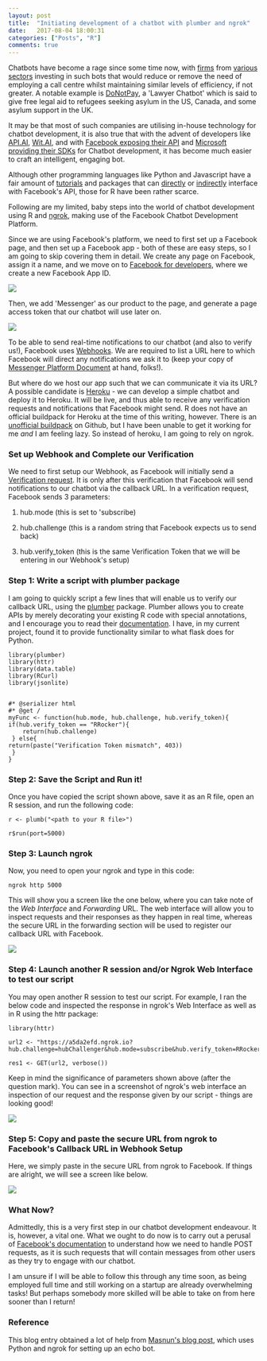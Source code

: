 ```yaml
---
layout: post
title:  "Initiating development of a chatbot with plumber and ngrok"
date:   2017-08-04 18:00:31
categories: ["Posts", "R"]
comments: true
---
```


Chatbots have become a rage since some time now, with [firms](https://shopbot.ebay.com/) from [various](https://www.messenger.com/t/cnn/) [sectors](https://viewfinder.expedia.com/features/introducing-expedia-bot-facebook-messenger/) investing in such bots that would reduce or remove the need of employing a call centre whilst maintaining similar levels of efficiency, if not greater. A notable example is [DoNotPay](https://donotpay-search-master.herokuapp.com/), a 'Lawyer Chatbot' which is said to give free legal aid to refugees seeking asylum in the US, Canada, and some asylum support in the UK.  


It may be that most of such companies are utilising in-house technology for chatbot development, it is also true that with the advent of developers like [API.AI](www.api.ai), [Wit.AI](www.wit.ai), and with [Facebook exposing their API](https://developers.facebook.com/docs/messenger-platform) and [Microsoft providing their SDKs](https://dev.botframework.com/) for Chatbot development, it has become much easier to craft an intelligent, engaging bot.  


Although other programming languages like Python and Javascript have a fair amount of [tutorials](https://chatbotsmagazine.com/building-a-facebook-messenger-bot-using-nodejs-heroku-api-ai-8b53c1102531) and packages that can [directly](https://github.com/conbus/fbmq) or [indirectly](http://flask.pocoo.org/) interface with Facebook's API, those for R have been rather scarce.  


Following are my limited, baby steps into the world of chatbot development using R and [ngrok](https://ngrok.com/), making use of the Facebook Chatbot Development Platform.  


Since we are using Facebook's platform, we need to first set up a Facebook page, and then set up a Facebook app - both of these are easy steps, so I am going to skip covering them in detail. We create any page on Facebook, assign it a name, and we move on to [Facebook for developers](https://developers.facebook.com), where we create a new Facebook App ID.  

<a href="{{ site.baseurl }}/assets/img/app_setup_page1.PNG" target="_blank"><img src="{{ site.baseurl }}/assets/img/app_setup_page1.PNG"></a> 


Then, we add 'Messenger' as our product to the page, and generate a page access token that our chatbot will use later on.  

<a href="{{ site.baseurl }}/assets/img/app_setup_page2.PNG" target="_blank"><img src="{{ site.baseurl }}/assets/img/app_setup_page2.PNG"></a> 


To be able to send real-time notifications to our chatbot (and also to verify us!), Facebook uses [Webhooks](https://developers.facebook.com/docs/graph-api/webhooks). We are required to list a URL here to which Facebook will direct any notifications we ask it to (keep your copy of [Messenger Platform Document](https://developers.facebook.com/docs/messenger-platform) at hand, folks!).


But where do we host our app such that we can communicate it via its URL?  
A possible candidate is [Heroku](https://www.heroku.com/) - we can develop a simple chatbot and deploy it to Heroku. It will be live, and thus able to receive any verification requests and notifications that Facebook might send. R does not have an official buildpack for Heroku at the time of this writing, however. There is an [unofficial buildpack](https://github.com/virtualstaticvoid/heroku-buildpack-r) on Github, but I have been unable to get it working for me *and* I am feeling lazy. So instead of heroku, I am going to rely on ngrok.  


### Set up Webhook and Complete our Verification


We need to first setup our Webhook, as Facebook will initially send a [Verification request](https://developers.facebook.com/docs/graph-api/webhooks#verification). It is only after this verification that Facebook will send notifications to our chatbot via the callback URL. In a verification request, Facebook sends 3 parameters:  


1. hub.mode (this is set to 'subscribe) 
     
2. hub.challenge (this is a random string that Facebook expects us to send back)  

3. hub.verify_token (this is the same Verification Token that we will be entering in our Webhook's setup)  
  

### Step 1: Write a script with plumber package  

I am going to quickly script a few lines that will enable us to verify our callback URL, using the [plumber](https://cran.r-project.org/web/packages/plumber/README.html) package. Plumber allows you to create APIs by merely decorating your existing R code with special annotations, and I encourage you to read their [documentation](https://www.rplumber.io/docs/index.html). I have, in my current project, found it to provide functionality similar to what flask does for Python.  

```
library(plumber)
library(httr)
library(data.table)
library(RCurl)
library(jsonlite)


#* @serializer html
#* @get /
myFunc <- function(hub.mode, hub.challenge, hub.verify_token){
if(hub.verify_token == "RRocker"){
	return(hub.challenge)
 } else{
return(paste("Verification Token mismatch", 403))
 }
}
```


### Step 2: Save the Script and Run it!  

Once you have copied the script shown above, save it as an R file, open an R session, and run the following code:  

```
r <- plumb("<path to your R file>")  

r$run(port=5000)  
```


### Step 3: Launch ngrok   

Now, you need to open your ngrok and type in this code:  

`
ngrok http 5000
`

This will show you a screen like the one below, where you can take note of the *Web Interface* and *Forwarding* URL. The web interface will allow you to inspect requests and their responses as they happen in real time, whereas the secure URL in the forwarding section will be used to register our callback URL with Facebook.  

<a href="{{ site.baseurl }}/assets/img/ngrok_r_1.PNG" target="_blank"><img src="{{ site.baseurl }}/assets/img/ngrok_r_1.PNG"></a> 


### Step 4: Launch another R session and/or Ngrok Web Interface to test our script  

You may open another R session to test our script. For example, I ran the below code and inspected the response in ngrok's Web Interface as well as in R using the httr package:  

```
library(httr)  

url2 <- "https://a5da2efd.ngrok.io?hub.challenge=hubChallenger&hub.mode=subscribe&hub.verify_token=RRocker"  

res1 <- GET(url2, verbose())
```  

Keep in mind the significance of parameters shown above (after the question mark). You can see in a screenshot of ngrok's web interface an inspection of our request and the response given by our script - things are looking good!  

<a href="{{ site.baseurl }}/assets/img/ngrok_r_2.PNG" target="_blank"><img src="{{ site.baseurl }}/assets/img/ngrok_r_2.PNG"></a> 


### Step 5: Copy and paste the secure URL from ngrok to Facebook's Callback URL in Webhook Setup  

Here, we simply paste in the secure URL from ngrok to Facebook. If things are alright, we will see a screen like below.    


<insert image here><a href="{{ site.baseurl }}/assets/img/app_success_webhook1.PNG" target="_blank"><img src="{{ site.baseurl }}/assets/img/app_success_webhook1.PNG"></a>  





### What Now?    



Admittedly, this is a very first step in our chatbot development endeavour. It is, however, a vital one. What we ought to do now is to carry out a perusal of [Facebook's documentation](https://developers.facebook.com/docs/messenger-platform) to understand how we need to handle POST requests, as it is such requests that will contain messages from other users as they try to engage with our chatbot.  

I am unsure if I will be able to follow this through any time soon, as being employed full time and still working on a startup are already overwhelming tasks! But perhaps somebody more skilled will be able to take on from here sooner than I return!    





### Reference    



This blog entry obtained a lot of help from [Masnun's blog post](http://masnun.com/2016/05/22/building-a-facebook-messenger-bot-with-python.html), which uses Python and ngrok for setting up an echo bot.
